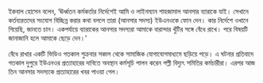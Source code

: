 ইকবাল হোসেন বলেন, ‘ঊর্ধ্বতন কর্মকর্তার নির্দেশেই আমি ও লাইনম্যান শাহজামাল আনসার ব্যারাকে যাই। সেখানে কর্তব্যরতদের সংযোগ বিচ্ছিন্ন করার কথা বললে তারা (আনসার সদস্য) ইউএনওকে ফোন দেন। কার নির্দেশে ওখানে গিয়েছি, জানতে চান। একপর্যায়ে ব্যারাকের আনসার সদস্যরা আমাকে বারান্দার খুঁটির সঙ্গে বেঁধে রাখে। পরে বিষয়টি জানাজানি হলে আমাকে ছেড়ে দেন।’

বেঁধে রাখার একটি ভিডিও গতকাল শুক্রবার সকাল থেকে সামাজিক যোগাযোগমাধ্যমে ছড়িয়ে পড়ে। এ ঘটনার প্রতিবাদে গতকাল দুপুরে ইউএনওর প্রত্যাহারের দাবিতে অবস্থান কর্মসূচি পালন করেন পল্লী বিদ্যুৎ সমিতির কর্মচারীরা। এরপর আজ তিন আনসার সদস্যকে প্রত্যাহারের খবর পাওয়া গেল।
